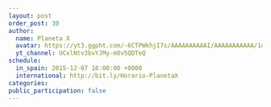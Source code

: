 ```yaml
---
layout: post
order_post: 30
author:
  name: Planeta X
  avatar: https://yt3.ggpht.com/-6CTPWkhjI7s/AAAAAAAAAAI/AAAAAAAAAAA/1oAdWU2ykto/s88-c-k-no/photo.jpg
  yt_channel: UCxlNtv3bvYJMy-m8v5QDTeQ
schedule:
  in_spain: 2015-12-07 18:00:00 +0000
  international: http://bit.ly/Horario-PlanetaX
categories:
public_participation: false
---
```

